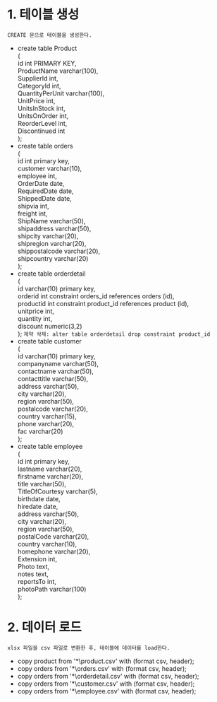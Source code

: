 # 1. 테이블 생성
```
CREATE 문으로 테이블을 생성한다.
```
* create table Product    
(    
	id int PRIMARY KEY,    
	ProductName varchar(100),    
	SupplierId int,    
	CategoryId int,    
	QuantityPerUnit varchar(100),    
	UnitPrice int,    
	UnitsInStock int,    
	UnitsOnOrder int,    
	ReorderLevel int,    
	Discontinued int    
);
* create table orders    
(    
	id int primary key,    
	customer varchar(10),    
	employee int,    
	OrderDate date,    
	RequiredDate date,    
	ShippedDate date,    
	shipvia int,    
	freight int,    
	ShipName varchar(50),    
	shipaddress varchar(50),    
	shipcity varchar(20),    
	shipregion varchar(20),    
	shippostalcode varchar(20),    
	shipcountry varchar(20)    
);
* create table orderdetail    
(    
	id varchar(10) primary key,    
	orderid int constraint orders_id references orders (id),    
	productid int constraint product_id references product (id),    
	unitprice int,    
	quantity int,    
	discount numeric(3,2)    
);
```제약 삭제: alter table orderdetail drop constraint product_id```
* create table customer    
(    
	id varchar(10) primary key,    
	companyname varchar(50),    
	contactname varchar(50),    
	contacttitle varchar(50),    
	address varchar(50),    
	city varchar(20),    
	region varchar(50),    
	postalcode varchar(20),    
	country varchar(15),    
	phone varchar(20),    
	fac varchar(20)	    
);
* create table employee	    
(	    
	id int primary key,	    
	lastname varchar(20),	    
	firstname varchar(20),	    
	title varchar(50),	    
	TitleOfCourtesy varchar(5),	    
	birthdate date,	    
	hiredate date,	    
	address varchar(50),	    
	city varchar(20),	    
	region varchar(50),	    
	postalCode varchar(20),	    
	country varchar(10),	    
	homephone varchar(20),	    
	Extension int,	    
	Photo text,	    
	notes text,	    
	reportsTo int,	    
	photoPath varchar(100)	    
);
# 2. 데이터 로드
```
xlsx 파일을 csv 파일로 변환한 후, 테이블에 데이터를 load한다. 
```
* copy product from '\*\product.csv' with (format csv, header);
* copy orders from '\*\orders.csv' with (format csv, header);
* copy orders from '\*\orderdetail.csv' with (format csv, header);
* copy orders from '\*\customer.csv' with (format csv, header);
* copy orders from '\*\employee.csv' with (format csv, header);